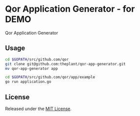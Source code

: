 # Qor Application Generator - for DEMO

Qor Application Generator

## Usage

```sh
cd $GOPATH/src/github.com/qor
git clone git@github.com:theplant/qor-app-generator.git
mv qor-app-generator app

cd $GOPATH/src/github.com/qor/app/example
go run application.go
```

## License

Released under the [MIT License](http://opensource.org/licenses/MIT).
